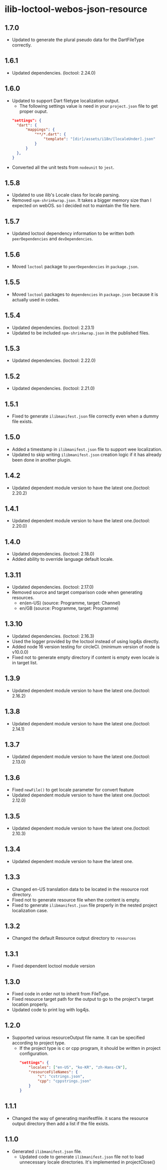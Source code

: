# ilib-loctool-webos-json-resource

## 1.7.0

- Updated to generate the plural pseudo data for the DartFileType correctly.

## 1.6.1

- Updated dependencies. (loctool: 2.24.0)

## 1.6.0

- Updated to support Dart filetype localization output.
  - The following settings value is need in your `project.json` file to get proper ouput.
  ```json
  "settings": {
    "dart": {
        "mappings": {
            "**/*.dart": {
                "template": "[dir]/assets/i18n/[localeUnder].json"
            }
        }
    },
  }
  ```
- Converted all the unit tests from `nodeunit` to `jest`.

## 1.5.8

- Updated to use ilib's Locale class for locale parsing.
- Removed `npm-shrinkwrap.json`. It takes a bigger memory size than I expected on webOS. so I decided not to maintain the file here.

## 1.5.7

- Updated loctool dependency information to be written both `peerDependencies` and `devDependencies`.

## 1.5.6

- Moved `loctool` package to `peerDependencies` in `package.json`.

## 1.5.5

- Moved `loctool` packages to `dependencies` in `package.json` because it is actually used in codes.

## 1.5.4

- Updated dependencies. (loctool: 2.23.1)
- Updated to be included `npm-shrinkwrap.json` in the published files.

## 1.5.3

- Updated dependencies. (loctool: 2.22.0)

## 1.5.2

- Updated dependencies. (loctool: 2.21.0)

## 1.5.1

- Fixed to generate `ilibmanifest.json` file correctly even when a dummy file exists.

## 1.5.0

- Added a timestamp in `ilibmanifest.json` file to support wee localization.
- Updated to skip writing `ilibmanifest.json` creation logic if it has already been done in another plugin.

## 1.4.2

- Updated dependent module version to have the latest one.(loctool: 2.20.2)

## 1.4.1

- Updated dependent module version to have the latest one.(loctool: 2.20.0)

## 1.4.0

- Updated dependencies. (loctool: 2.18.0)
- Added ability to override language default locale.

## 1.3.11

- Updated dependencies. (loctool: 2.17.0)
- Removed source and target comparison code when generating resources.
  -  en(en-US) (source: Programme, target: Channel)
  -  en/GB (source: Programme, target: Programme)

## 1.3.10

- Updated dependencies. (loctool: 2.16.3)
- Used the logger provided by the loctool instead of using log4js directly.
- Added node 16 version testing for circleCI. (minimum version of node is v10.0.0)
- Fixed not to generate empty directory if content is empty even locale is in target list.

## 1.3.9

- Updated dependent module version to have the latest one.(loctool: 2.16.2)

## 1.3.8

- Updated dependent module version to have the latest one.(loctool: 2.14.1)

## 1.3.7

- Updated dependent module version to have the latest one.(loctool: 2.13.0)

## 1.3.6

- Fixed `newFile()` to get locale parameter for convert feature
- Updated dependent module version to have the latest one.(loctool: 2.12.0)

## 1.3.5

- Updated dependent module version to have the latest one.(loctool: 2.10.3)

## 1.3.4

- Updated dependent module version to have the latest one.

## 1.3.3

- Changed en-US translation data to be located in the resource root directory.
- Fixed not to generate resource file when the content is empty.
- Fixed to generate `ilibmanifest.json` file properly in the nested project localization case.

## 1.3.2

- Changed the default Resource output directory to `resources`

## 1.3.1

- Fixed dependent loctool module version

## 1.3.0

- Fixed code in order not to inherit from FileType.
- Fixed resource target path for the output to go to the project's target location properly.
- Updated code to print log with log4js.

## 1.2.0

- Supported various resourceOutput file name. It can be specified according to project type.
    - If the project type is c or cpp program, it should be written in project configuration.
        ~~~~json
        "settings": {
            "locales": ["en-US", "ko-KR", "zh-Hans-CN"],
            "resourceFileNames": {
                "c": "cstrings.json",
                "cpp": "cppstrings.json"
            }
        }
        ~~~~

## 1.1.1

- Changed the way of generating manifestfile. it scans the resource output directory then add a list if the file exists.

## 1.1.0

- Generated `ilibmanifest.json` file.
    - Updated code to generate `ilibmanifest.json` file not to load unnecessary locale directories.
      It's implemented in projectClose()